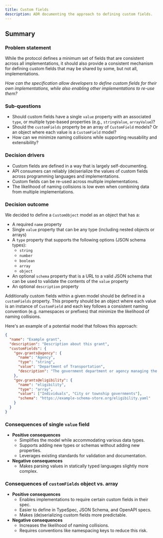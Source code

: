 ```yaml
---
title: Custom fields
description: ADR documenting the approach to defining custom fields.
---
```


## Summary

### Problem statement

While the protocol defines a minimum set of fields that are consistent across all implementations, it should also provide a consistent mechanism for defining custom fields that may be shared by some, but not all, implementations.

_How can the specification allow developers to define custom fields for their own implementations, while also enabling other implementations to re-use them?_

### Sub-questions

- Should custom fields have a single `value` property with an associated `type`, or multiple type-based properties (e.g., `stringValue`, `arrayValue`)?
- Should the `customFields` property be an array of `CustomField` models? Or an object where each value is a `CustomField` model?
- How can we minimize naming collisions while supporting reusability and extensibility?

### Decision drivers

- Custom fields are defined in a way that is largely self-documenting.
- API consumers can reliably (de)serialize the values of custom fields across programming languages and implementations.
- Custom fields can be re-used across multiple implementations.
- The likelihood of naming collisions is low even when combining data from multiple implementations.

### Decision outcome

We decided to define a `CustomObject` model as an object that has a:

- A required `name` property
- Single `value` property that can be any type (including nested objects or arrays)
- A `type` property that supports the following options (JSON schema types):
  - `string`
  - `number`
  - `boolean`
  - `array`
  - `object`
- An optional `schema` property that is a URL to a valid JSON schema that can be used to validate the contents of the `value` property
- An optional `description` property

Additionally custom fields within a given model should be defined in a `customFields` property. This property should be an object where each value is an instance of `CustomField` and each key follows a consistent naming convention (e.g. namespaces or prefixes) that minimize the likelihood of naming collisions.

Here's an example of a potential model that follows this approach:

```json
{
  "name": "Example grant",
  "description": "Description about this grant",
  "customFields": {
    "gov.grants@agency": {
      "name": "Agency",
      "type": "string",
      "value": "Department of Transportation",
      "description": "The government department or agency managing the grant opportunity"
    },
    "gov.grants@eligibility": {
      "name": "eligibility",
      "type": "array",
      "value": ["Individuals", "City or township governments"],
      "schema": "https://example-schema-store.org/eligibility.yaml"
    }
  }
}
```

### Consequences of single `value` field

- **Positive consequences**
  - Simplifies the model while accommodating various data types.
  - Supports adding new types or schemas without adding new properties.
  - Leverages existing standards for validation and documentation.
- **Negative consequences**
  - Makes parsing values in statically typed languages slightly more complex.

### Consequences of `customFields` object vs. array

- **Positive consequences**
  - Enables implementations to require certain custom fields in their spec.
  - Easier to define in TypeSpec, JSON Schema, and OpenAPI specs.
  - Makes (de)serializing custom fields more predictable.
- **Negative consequences**
  - Increases the likelihood of naming collisions.
  - Requires conventions like namespacing keys to reduce this risk.
